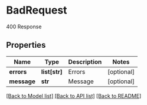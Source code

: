 # BadRequest

400 Response
## Properties
Name | Type | Description | Notes
------------ | ------------- | ------------- | -------------
**errors** | **list[str]** | Errors | [optional] 
**message** | **str** | Message | [optional] 

[[Back to Model list]](../README.md#documentation-for-models) [[Back to API list]](../README.md#documentation-for-api-endpoints) [[Back to README]](../README.md)


